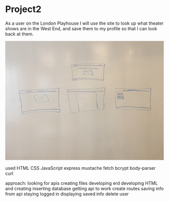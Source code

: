 # Project2

As a user on the London Playhouse I will use the site to look up what theater shows are in the West End, and save them to my profile so that I can look back at them.

![](/images/wireframe.JPG)

used 
HTML
CSS
JavaScript
    express
    mustache
    fetch
    bcrypt
    body-parser
    curl

approach:
looking for apis
creating files
developing erd
developing HTML and creating
inserting database
getting api to work
create routes
saving info from api
staying logged in
displaying saved info
delete user
